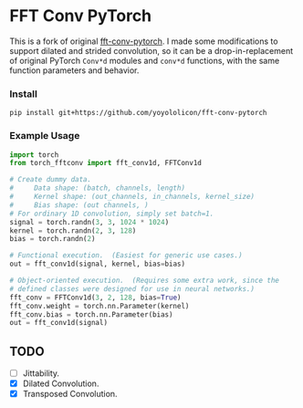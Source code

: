 # FFT Conv PyTorch

This is a fork of original [fft-conv-pytorch](https://github.com/fkodom/fft-conv-pytorch).
I made some modifications to support dilated and strided convolution, so it can be a drop-in-replacement of original PyTorch `Conv*d` modules and `conv*d` functions, with the same function parameters and behavior.

### Install

```commandline
pip install git+https://github.com/yoyololicon/fft-conv-pytorch
```

### Example Usage

```python
import torch
from torch_fftconv import fft_conv1d, FFTConv1d

# Create dummy data.  
#     Data shape: (batch, channels, length)
#     Kernel shape: (out_channels, in_channels, kernel_size)
#     Bias shape: (out channels, )
# For ordinary 1D convolution, simply set batch=1.
signal = torch.randn(3, 3, 1024 * 1024)
kernel = torch.randn(2, 3, 128)
bias = torch.randn(2)

# Functional execution.  (Easiest for generic use cases.)
out = fft_conv1d(signal, kernel, bias=bias)

# Object-oriented execution.  (Requires some extra work, since the 
# defined classes were designed for use in neural networks.)
fft_conv = FFTConv1d(3, 2, 128, bias=True)
fft_conv.weight = torch.nn.Parameter(kernel)
fft_conv.bias = torch.nn.Parameter(bias)
out = fft_conv1d(signal)
```

## TODO

- [ ] Jittability.
- [x] Dilated Convolution.
- [x] Transposed Convolution.